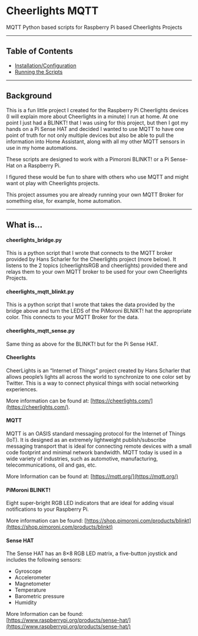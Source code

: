 # Cheerlights MQTT
MQTT Python based scripts for Raspberry Pi based Cheerlights Projects 

---

## Table of Contents
- [Installation/Configuration](https://github.com/n8acl/cheerlightsmqtt/wiki/Installation-and-Configuration)
- [Running the Scripts](https://github.com/n8acl/cheerlightsmqtt/wiki/Running-the-Script)

---

## Background
This is a fun little project I created for the Raspberry Pi Cheerlights devices (I will explain more about Cheerlights in a minute) I run at home. At one point I just had a BLINKT! that I was using for this project, but then I got my hands on a Pi Sense HAT and decided I wanted to use MQTT to have one point of truth for not only multiple devices but also be able to pull the information into Home Assistant, along with all my other MQTT sensors in use in my home automations.

These scripts are designed to work with a Pimoroni BLINKT! or a Pi Sense-Hat on a Raspberry Pi. 

I figured these would be fun to share with others who use MQTT and might want ot play with Cheerlights projects.

This project assumes you are already running your own MQTT Broker for something else, for example, home automation.

---

## What is...

#### cheerlights_bridge.py
This is a python script that I wrote that connects to the MQTT broker provided by Hans Scharler for the Cheerlights project (more below). It listens to the 2 topics (cheerlightsRGB and cheerlights) provided there and relays them to your own MQTT broker to be used for your own Cheerlights Projects.

#### cheerlights_mqtt_blinkt.py
This is a python script that I wrote that takes the data provided by the bridge above and turn the LEDS of the PiMoroni BLNIKT! hat the appropriate color. This connects to your MQTT Broker for the data.

#### cheerlights_mqtt_sense.py
Same thing as above for the BLINKT! but for the Pi Sense HAT.

#### Cheerlights
CheerLights is an “Internet of Things” project created by Hans Scharler that allows people’s lights all across the world to synchronize to one color set by Twitter. This is a way to connect physical things with social networking experiences.

More information can be found at: [https://cheerlights.com/](https://cheerlights.com/).

#### MQTT
MQTT is an OASIS standard messaging protocol for the Internet of Things (IoT). It is designed as an extremely lightweight publish/subscribe messaging transport that is ideal for connecting remote devices with a small code footprint and minimal network bandwidth. MQTT today is used in a wide variety of industries, such as automotive, manufacturing, telecommunications, oil and gas, etc. 

More Information can be found at: [https://mqtt.org/](https://mqtt.org/)

#### PiMoroni BLINKT!
Eight super-bright RGB LED indicators that are ideal for adding visual notifications to your Raspberry Pi.

More information can be found: [https://shop.pimoroni.com/products/blinkt](https://shop.pimoroni.com/products/blinkt)

#### Sense HAT
The Sense HAT has an 8×8 RGB LED matrix, a five-button joystick and includes the following sensors:

- Gyroscope
- Accelerometer
- Magnetometer
- Temperature
- Barometric pressure
- Humidity

More Information can be found: [https://www.raspberrypi.org/products/sense-hat/](https://www.raspberrypi.org/products/sense-hat/)